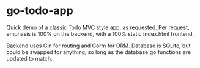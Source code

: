 # go-todo-app

Quick demo of a classic Todo MVC style app, as requested. Per request, emphasis
is 100% on the backend, with a 100% static index.html frontend.

Backend uses Gin for routing and Gorm for ORM. Database is SQLite, but could be
swapped for anything, so long as the database.go functions are updated to match.
